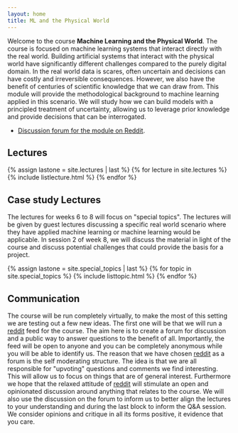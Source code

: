 ```yaml
---
layout: home
title: ML and the Physical World
---
```


Welcome to the course **Machine Learning and the Physical World**. The course is focused on machine learning systems that interact directly with the real world. Building artificial systems that interact with the physical world have significantly different challenges compared to the purely digital domain. In the real world data is scares, often uncertain and decisions can have costly and irreversible consequences. However, we also have the benefit of centuries of scientific knowledge that we can draw from. This module will provide the methodological background to machine learning applied in this scenario. We will study how we can build models with a principled treatment of uncertainty, allowing us to leverage prior knowledge and provide decisions that can be interrogated.

* [Discussion forum for the module on Reddit](https://www.reddit.com/r/L48_MLPW/).

## Lectures

{% assign lastone = site.lectures | last %}
{% for lecture in site.lectures %}
{% include listlecture.html %}
{% endfor %}

## Case study Lectures

The lectures for weeks 6 to 8 will focus on "special topics". The lectures will be given by guest lectures discussing a specific real world scenario where they have applied machine learning or machine learning would be applicable. In session 2 of week 8, we will discuss the material in light of the course and discuss potential challenges that could provide the basis for a project.

{% assign lastone = site.special_topics | last %}
{% for topic in site.special_topics %}
{% include listtopic.html %}
{% endfor %}

## Communication

The course will be run completely virtually, to make the most of this setting we are testing out a few new ideas. The first one will be that we will run a [reddit](https://www.reddit.com/r/L48_MLPW) feed for the course. The aim here is to create a forum for discussion and a public way to answer questions to the benefit of all. Importantly, the feed will be open to anyone and you can be completely anonymous while you will be able to identify us. The reason that we have chosen [reddit](https://www.reddit.com/r/L48_MLPW) as a forum is the self moderating structure. The idea is that we are all responsible for "upvoting" questions and comments we find interesting. This will allow us to focus on things that are of general interest. Furthermore we hope that the relaxed attitude of [reddit](https://www.reddit.com/r/L48_MLPW) will stimulate an open and opinionated discussion around anything that relates to the course. We will also use the discussion on the forum to inform us to better align the lectures to your understanding and during the last block to inform the Q&A session. We consider opinions and critique in all its forms positive, it evidence that you care.

